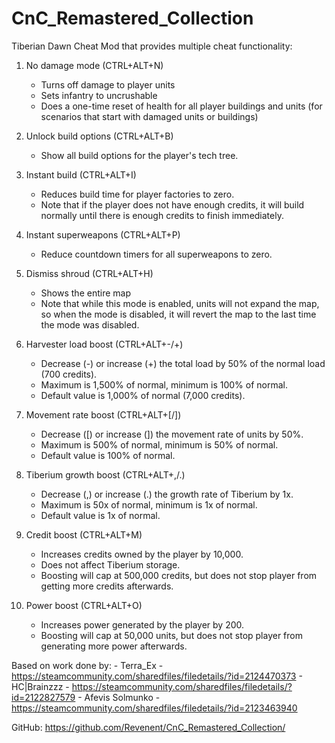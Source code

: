 # CnC_Remastered_Collection

Tiberian Dawn Cheat Mod that provides multiple cheat functionality:

1.  No damage mode (CTRL+ALT+N)
    - Turns off damage to player units
    - Sets infantry to uncrushable
    - Does a one-time reset of health for all player buildings and units (for scenarios that start with damaged units or buildings)

2.  Unlock build options (CTRL+ALT+B)
    - Show all build options for the player's tech tree.

3.  Instant build (CTRL+ALT+I)
    - Reduces build time for player factories to zero.
    - Note that if the player does not have enough credits, it will build normally until there is enough credits to finish immediately.

4.  Instant superweapons (CTRL+ALT+P)
    - Reduce countdown timers for all superweapons to zero.

5.  Dismiss shroud (CTRL+ALT+H)
    - Shows the entire map
    - Note that while this mode is enabled, units will not expand the map, so when the mode is disabled, it will revert the map to the last time the mode was disabled.

6.  Harvester load boost (CTRL+ALT+-/+)
    - Decrease (-) or increase (+) the total load by 50% of the normal load (700 credits).
    - Maximum is 1,500% of normal, minimum is 100% of normal.
    - Default value is 1,000% of normal (7,000 credits).

7.  Movement rate boost (CTRL+ALT+[/])
    - Decrease ([) or increase (]) the movement rate of units by 50%.
    - Maximum is 500% of normal, minimum is 50% of normal.
    - Default value is 100% of normal.

8.  Tiberium growth boost (CTRL+ALT+,/.)
    - Decrease (,) or increase (.) the growth rate of Tiberium by 1x.
    - Maximum is 50x of normal, minimum is 1x of normal.
    - Default value is 1x of normal.

9.  Credit boost (CTRL+ALT+M)
    - Increases credits owned by the player by 10,000.
    - Does not affect Tiberium storage.
    - Boosting will cap at 500,000 credits, but does not stop player from getting more credits afterwards.

10. Power boost (CTRL+ALT+O)
    - Increases power generated by the player by 200.
    - Boosting will cap at 50,000 units, but does not stop player from generating more power afterwards.



Based on work done by:
    - Terra_Ex - https://steamcommunity.com/sharedfiles/filedetails/?id=2124470373
    - HC|Brainzzz - https://steamcommunity.com/sharedfiles/filedetails/?id=2122827579
    - Afevis Solmunko - https://steamcommunity.com/sharedfiles/filedetails/?id=2123463940

GitHub: https://github.com/Revenent/CnC_Remastered_Collection/
